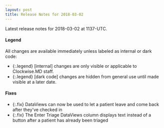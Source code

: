 ```yaml
---
layout: post
title: Release Notes for 2018-03-02
---
```


Latest release notes for 2018-03-02 at 1137-UTC.

<div class='legend' markdown='1'>

#### Legend

All changes are available immediately unless labeled as internal or dark code:

- {:.legend} [internal] changes are only visible or applicable to Clockwise.MD staff.
- {:.legend} [dark code] changes are hidden from general use until made visible at a later date.

</div>


<div class='fixes' markdown='1'>

#### Fixes

- {:.fix} DataViews can now be used to let a patient leave and come back after they've checked in
- {:.fix} The Enter Triage DataViews column displays text instead of a button after a patient has already been triaged

</div>
